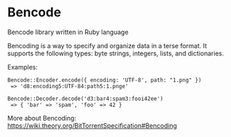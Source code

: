 Bencode
=============
Bencode library written in Ruby language <br>

Bencoding is a way to specify and organize data in a terse format. It supports the following types:
byte strings, integers, lists, and dictionaries.<br>

Examples:
```
Bencode::Encoder.encode({ encoding: 'UTF-8', path: "1.png" })
 => 'd8:encoding5:UTF-84:path5:1.pnge'
```
```
Bencode::Decoder.decode('d3:bar4:spam3:fooi42ee')
 => { 'bar' => 'spam', 'foo' => 42 }
```

More about Bencoding:<br>
https://wiki.theory.org/BitTorrentSpecification#Bencoding